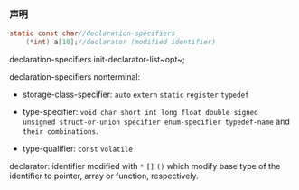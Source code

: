 ### 声明

```C
static const char//declaration-specifiers
    (*int) a[10];//declarator (modified identifier)
```

declaration-specifiers init-declarator-list~opt~;

declaration-specifiers nonterminal:

- storage-class-specifier: `auto` `extern` `static` `register` `typedef`

- type-specifier: `void char short int long float double signed unsigned struct-or-union specifier enum-specifier typedef-name` and `their combinations`.

- type-qualifier: `const` `volatile`

declarator: identifier modified with `*` `[]` `()` which modify base type of the identifier to pointer, array or function, respectively.

